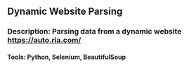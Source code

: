 ## Dynamic Website Parsing
### Description: Parsing data from a dynamic website https://auto.ria.com/ 
#### Tools: Python, Selenium, BeautifulSoup

